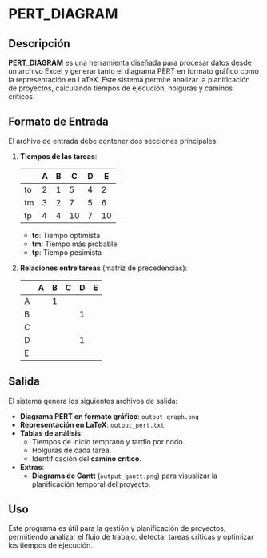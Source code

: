 # PERT_DIAGRAM

## Descripción
**PERT_DIAGRAM** es una herramienta diseñada para procesar datos desde un archivo Excel y generar tanto el diagrama PERT en formato gráfico como la representación en LaTeX. Este sistema permite analizar la planificación de proyectos, calculando tiempos de ejecución, holguras y caminos críticos.

## Formato de Entrada
El archivo de entrada debe contener dos secciones principales:

1. **Tiempos de las tareas**:

   |   | A | B | C | D | E |
   |---|---|---|---|---|---|
   | to | 2 | 1 | 5 | 4 | 2 |
   | tm | 3 | 2 | 7 | 5 | 6 |
   | tp | 4 | 4 | 10 | 7 | 10 |

   - **to**: Tiempo optimista
   - **tm**: Tiempo más probable
   - **tp**: Tiempo pesimista

2. **Relaciones entre tareas** (matriz de precedencias):

   |   | A | B | C | D | E |
   |---|---|---|---|---|---|
   | A |   | 1 |   |   |   |
   | B |   |   |   | 1 |   |
   | C |   |   |   |   |   |
   | D |   |   |   | 1 |   |
   | E |   |   |   |   |   |

## Salida
El sistema genera los siguientes archivos de salida:

- **Diagrama PERT en formato gráfico**: `output_graph.png`
- **Representación en LaTeX**: `output_pert.txt`
- **Tablas de análisis**:
  - Tiempos de inicio temprano y tardío por nodo.
  - Holguras de cada tarea.
  - Identificación del **camino crítico**.
- **Extras**:
  - **Diagrama de Gantt** (`output_gantt.png`) para visualizar la planificación temporal del proyecto.

## Uso
Este programa es útil para la gestión y planificación de proyectos, permitiendo analizar el flujo de trabajo, detectar tareas críticas y optimizar los tiempos de ejecución.

